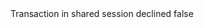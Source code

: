 <?xml version="1.0" encoding="UTF-8"?>
<CustomMetadata xmlns="http://soap.sforce.com/2006/04/metadata">
    <label>Transaction in shared session declined</label>
    <protected>false</protected>
</CustomMetadata>
